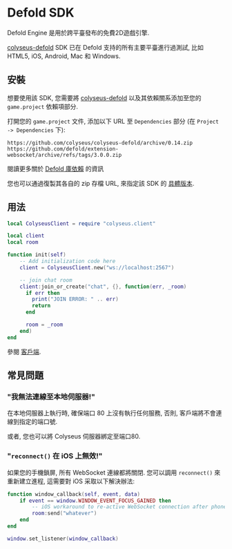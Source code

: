 # Defold SDK

Defold Engine 是用於跨平臺發布的免費2D遊戲引擎.

[colyseus-defold](https://github.com/colyseus/colyseus-defold) SDK 已在 Defold 支持的所有主要平臺進行過測試, 比如 HTML5, iOS,  Android, Mac 和 Windows.

## 安裝

想要使用該 SDK, 您需要將 [colyseus-defold](https://github.com/colyseus/colyseus-defold) 以及其依賴關系添加至您的 `game.project` 依賴項部分.

打開您的 `game.project` 文件, 添加以下 URL 至 `Dependencies` 部分 (在 `Project -> Dependencies` 下):

    https://github.com/colyseus/colyseus-defold/archive/0.14.zip
    https://github.com/defold/extension-websocket/archive/refs/tags/3.0.0.zip

閱讀更多關於 [Defold 庫依賴](http://www.defold.com/manuals/libraries/) 的資訊

您也可以通過復製其各自的 zip 存檔 URL, 來指定該 SDK 的 [具體版本](https://github.com/colyseus/colyseus-defold/releases).

## 用法

```lua
local ColyseusClient = require "colyseus.client"

local client
local room

function init(self)
    -- Add initialization code here
    client = ColyseusClient.new("ws://localhost:2567")

    -- join chat room
    client:join_or_create("chat", {}, function(err, _room)
      if err then
        print("JOIN ERROR: " .. err)
        return
      end

      room = _room
    end)
end
```

參閱 [客戶端](/client/client/).

## 常見問題

### "我無法連線至本地伺服器!"

在本地伺服器上執行時, 確保端口 80 上沒有執行任何服務, 否則, 客戶端將不會連線到指定的端口號.

或者, 您也可以將 Colyseus 伺服器綁定至端口80.

### "`reconnect()` 在 iOS 上無效!"

如果您的手機鎖屏, 所有 WebSocket 連線都將關閉. 您可以調用 `reconnect()` 來重新建立進程, 這需要對 iOS 采取以下解決辦法:

```lua
function window_callback(self, event, data)
    if event == window.WINDOW_EVENT_FOCUS_GAINED then
        -- iOS workaround to re-active WebSocket connection after phone is unlocked
        room:send("whatever")
    end
end

window.set_listener(window_callback)
```
